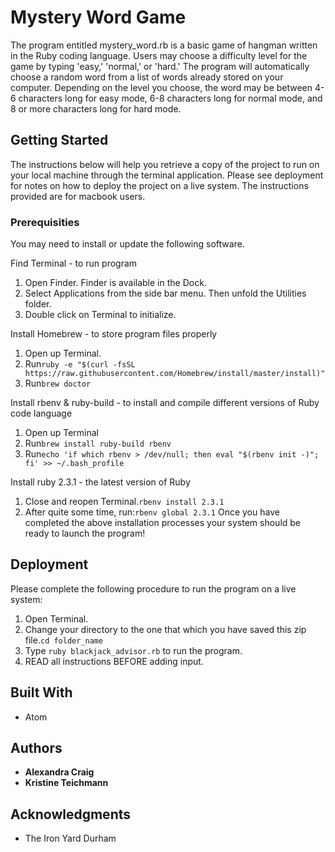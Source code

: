 # Mystery Word Game

The program entitled mystery_word.rb is a basic game of hangman written in the Ruby coding language.  Users may choose a difficulty level for the game by typing 'easy,' 'normal,' or 'hard.'  The program will automatically choose a random word from a list of words already stored on your computer.  Depending on the level you choose, the word may be between 4-6 characters long for easy mode, 6-8 characters long for normal mode, and 8 or more characters long for hard mode.

## Getting Started

The instructions below will help you retrieve a copy of the project to run on your local machine through the terminal application. Please see deployment for notes on how to deploy the project on a live system.  The instructions provided are for macbook users.

### Prerequisities

You may need to install or update the following software.

Find Terminal - to run program
  1. Open Finder. Finder is available in the Dock.
  2. Select Applications from the side bar menu.  Then unfold the Utilities folder.
  3. Double click on Terminal to initialize.

Install Homebrew - to store program files properly
  1. Open up Terminal.
  2. Run```ruby -e "$(curl -fsSL https://raw.githubusercontent.com/Homebrew/install/master/install)"```
  3. Run```brew doctor```

Install rbenv & ruby-build - to install and compile different versions of Ruby code language
  1. Open up Terminal
  2. Run```brew install ruby-build rbenv```
  3. Run```echo 'if which rbenv > /dev/null; then eval "$(rbenv init -)"; fi' >> ~/.bash_profile```

Install ruby 2.3.1 - the latest version of Ruby
  1. Close and reopen Terminal.```rbenv install 2.3.1```
  2. After quite some time, run:```rbenv global 2.3.1```
Once you have completed the above installation processes your system should be ready to launch the program!

## Deployment

Please complete the following procedure to run the program on a live system:
  1. Open Terminal.
  2. Change your directory to the one that which you have saved this zip file.`cd folder_name`
  3. Type `ruby blackjack_advisor.rb` to run the program.
  4. READ all instructions BEFORE adding input.

## Built With

* Atom

## Authors

* **Alexandra Craig**
* **Kristine Teichmann**

## Acknowledgments

* The Iron Yard Durham
